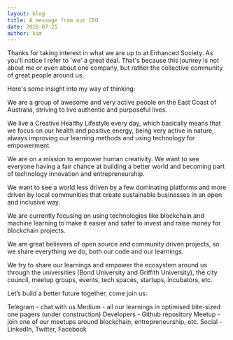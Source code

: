 ```yaml
---
layout: blog
title: A message from our CEO
date: 2018-07-25
author: kim
---
```

Thanks for taking interest in what we are up to at Enhanced Society.  As you'll notice I refer to 'we' a great deal.  That's because this jounrey is not about me or even about one company, but rather the collective community of great people around us.  

Here's some insight into my way of thinking:

We are a group of awesome and very active people on the East Coast of Australia, striving to live authentic and purposeful lives. 

We live a Creative Healthy Lifestyle every day, which basically means that we focus on our health and positive energy, being very active in nature, always improving our learning methods and using technology for empowerment.

We are on a mission to empower human creativity. We want to see everyone having a fair chance at building a better world and becoming part of technology innovation and entrepreneurship.

We want to see a world less driven by a few dominating platforms and more driven by local communities that create sustainable businesses in an open and inclusive way.

We are currently focusing on using technologies like blockchain and machine learning to make it easier and safer to invest and raise money for blockchain projects.

We are great believers of open source and community driven projects, so we share everything we do, both our code and our learnings.

We try to share our learnings and empower the ecosystem around us through the universities (Bond University and Griffith University), the city council, meetup groups, events, tech spaces, startups, incubators, etc.

Let’s build a better future together, come join us:

Telegram - chat with us
Medium - all our learnings in optimised bite-sized one pagers (under construction)
Developers - Github repository
Meetup - join one of our meetups around blockchain, entrepreneurship, etc.
Social - LinkedIn, Twitter, Facebook

